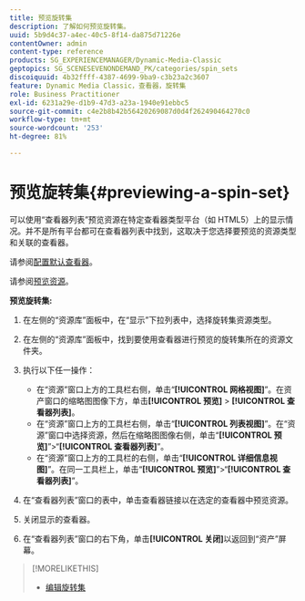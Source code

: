 ```yaml
---
title: 预览旋转集
description: 了解如何预览旋转集。
uuid: 5b9d4c37-a4ec-40c5-8f14-da875d71226e
contentOwner: admin
content-type: reference
products: SG_EXPERIENCEMANAGER/Dynamic-Media-Classic
geptopics: SG_SCENESEVENONDEMAND_PK/categories/spin_sets
discoiquuid: 4b32ffff-4387-4699-9ba9-c3b23a2c3607
feature: Dynamic Media Classic，查看器，旋转集
role: Business Practitioner
exl-id: 6231a29e-d1b9-47d3-a23a-1940e91ebbc5
source-git-commit: c4e2b8b42b56420269087d0d4f262490464270c0
workflow-type: tm+mt
source-wordcount: '253'
ht-degree: 81%

---
```


# 预览旋转集{#previewing-a-spin-set}

可以使用“查看器列表”预览资源在特定查看器类型平台（如 HTML5）上的显示情况。并不是所有平台都可在查看器列表中找到，这取决于您选择要预览的资源类型和关联的查看器。

请参阅[配置默认查看器](application-setup.md#configuring_default_viewers)。

请参阅[预览资源](previewing-asset.md#previewing_an_asset)。

**预览旋转集:**

1. 在左侧的“资源库”面板中，在“显示”下拉列表中，选择旋转集资源类型。
1. 在左侧的“资源库”面板中，找到要使用查看器进行预览的旋转集所在的资源文件夹。
1. 执行以下任一操作：

   * 在“资源”窗口上方的工具栏右侧，单击“**[!UICONTROL 网格视图]**”。在资产窗口的缩略图图像下方，单击&#x200B;**[!UICONTROL 预览]** > **[!UICONTROL 查看器列表]**。
   * 在“资源”窗口上方的工具栏右侧，单击“**[!UICONTROL 列表视图]**”。在“资源”窗口中选择资源，然后在缩略图图像右侧，单击“**[!UICONTROL 预览]**”>“**[!UICONTROL 查看器列表]**”。
   * 在“资源”窗口上方的工具栏的右侧，单击“**[!UICONTROL 详细信息视图]**”。在同一工具栏上，单击“**[!UICONTROL 预览]**”>“**[!UICONTROL 查看器列表]**”。

1. 在“查看器列表”窗口的表中，单击查看器链接以在选定的查看器中预览资源。
1. 关闭显示的查看器。
1. 在“查看器列表”窗口的右下角，单击&#x200B;**[!UICONTROL 关闭]**&#x200B;以返回到“资产”屏幕。

>[!MORELIKETHIS]
>
>* [编辑旋转集](creating-spin-set.md#editing-a-spin-set)

